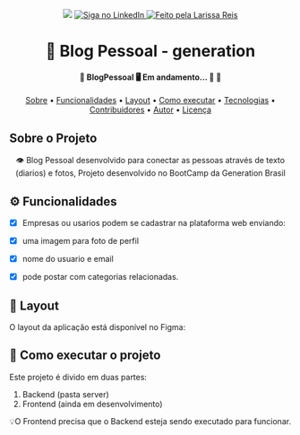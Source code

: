<p align="center">
   
   
  <img al= "capa blog" src= "![capablog](https://user-images.githubusercontent.com/79121527/114434101-002a3600-9b99-11eb-96e1-f84671dd0e32.png)">
  
 <a href="https://www.linkedin.com/in/larissamreis/">
    <img alt="Siga no LinkedIn" src="https://media-exp1.licdn.com/dms/image/C4D03AQEukbSmfWW0pA/profile-displayphoto-shrink_800_800/0/1615426141838?e=1623888000&v=beta&t=GcI9LgTr5Lce9OUy3o-H4kIcHecrf7zgyuqXi4ZFkOw">
  </a>

   <a href="https://github.com/laroreis">
    <img alt="Feito pela Larissa Reis" src="https://img2.gratispng.com/20180824/jtl/kisspng-computer-icons-logo-portable-network-graphics-clip-icons-for-free-iconza-circle-social-5b7fe46b0bac53.1999041115351082030478.jpg1">
  </a>
  
  <h1 align="center"> 📱 Blog Pessoal - generation</h1>
  
  <h4 align="center"> 
	🚧  BlogPessoal 🖥️ Em andamento... 🚀 🚧
</h4>
  
  
  <p align="center">
 <a href="#-sobre-o-projeto">Sobre</a> •
 <a href="#-funcionalidades">Funcionalidades</a> •
 <a href="#-layout">Layout</a> • 
 <a href="#-como-executar-o-projeto">Como executar</a> • 
 <a href="#-tecnologias">Tecnologias</a> • 
 <a href="#-contribuidores">Contribuidores</a> • 
 <a href="#-autor">Autor</a> • 
 <a href="#user-content--licença">Licença</a>
</p>

##  Sobre o Projeto
<p align="center"> 👁️ Blog Pessoal desenvolvido para conectar as pessoas através de texto (diarios) e fotos,
   Projeto desenvolvido no BootCamp da Generation Brasil </p>
   
   
## ⚙️ Funcionalidades

- [x] Empresas ou usarios podem se cadastrar na plataforma web enviando:
- [x] uma imagem para foto de perfil
- [x] nome do usuario e email
- [x] pode postar com categorias relacionadas.


## 🎨 Layout

O layout da aplicação está disponível no Figma:


## 🚀 Como executar o projeto

Este projeto é divido em duas partes:
1. Backend (pasta server) 
2. Frontend (ainda em desenvolvimento)

💡O Frontend precisa que o Backend esteja sendo executado para funcionar.

